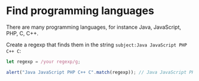 # Find programming languages

There are many programming languages, for instance Java, JavaScript, PHP, C, C++.

Create a regexp that finds them in the string `subject:Java JavaScript PHP C++ C`:

```javascript
let regexp = /your regexp/g;

alert("Java JavaScript PHP C++ C".match(regexp)); // Java JavaScript PHP C++ C
```

